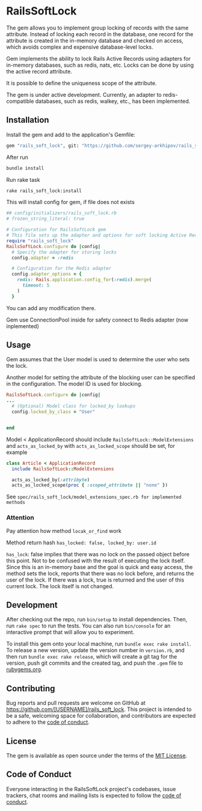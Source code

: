 # RailsSoftLock

The gem allows you to implement group locking of records with the same attribute.
Instead of locking each record in the database, one record for the attribute is created in the in-memory database and checked on access, which avoids complex and expensive database-level locks.

Gem implements the ability to lock Rails Active Records using adapters for in-memory databases, such as redis, nats, etc.
Locks can be done by using the active record attribute.

It is possible to define the uniqueness scope of the attribute.

The gem is under active development.
Currently, an adapter to redis-compatible databases, such as redis, walkey, etc., has been implemented.

## Installation

Install the gem and add to the application's Gemfile:

```bash
gem "rails_soft_lock", git: "https://github.com/sergey-arkhipov/rails_soft_lock.git"

```

After run

```bash
bundle install
```

Run rake task

```bash
rake rails_soft_lock:install

```

This will install config for gem, if file does not exists

```ruby
## config/initializers/rails_soft_lock.rb
# frozen_string_literal: true

# Configuration for RailsSoftLock gem
# This file sets up the adapter and options for soft locking Active Record models
require "rails_soft_lock"
RailsSoftLock.configure do |config|
  # Specify the adapter for storing locks
  config.adapter = :redis

  # Configuration for the Redis adapter
  config.adapter_options = {
    redis: Rails.application.config_for(:redis).merge(
      timeout: 5
    )
  }
```

You can add any modification there.

Gem use ConnectionPool inside for safety connect to Redis adapter (now inplemented)

## Usage

Gem assumes that the User model is used to determine the user who sets the lock.

Another model for setting the attribute of the blocking user can be specified in the configuration.
The model ID is used for blocking.

```ruby
RailsSoftLock.configure do |config|
...
  # (Optional) Model class for locked_by lookups
  config.locked_by_class = "User"


end
```

Model < ApplicationRecord should include `RailsSoftLock::ModelExtensions`
and `acts_as_locked_by` with `acts_as_locked_scope` should be set, for example

```ruby
class Article < ApplicationRecord
  include RailsSoftLock::ModelExtensions

  acts_as_locked_by(:attribyte)
  acts_as_locked_scope(proc { :scoped_attribute || "none" })

```

See `spec/rails_soft_lock/model_extensions_spec.rb for implemented methods`

### Attention

Pay attention how method `locak_or_find` work

Method return hash
`has_locked: false, locked_by: user.id`

`has_lock`: false implies that there was no lock on the passed object before this point.
Not to be confused with the result of executing the lock itself.
Since this is an in-memory base and the goal is quick and easy access, the method sets the lock,
reports that there was no lock before, and returns the user of the lock.
If there was a lock, true is returned and the user of this current lock.
The lock itself is not changed.

## Development

After checking out the repo, run `bin/setup` to install dependencies. Then, run `rake spec` to run the tests. You can also run `bin/console` for an interactive prompt that will allow you to experiment.

To install this gem onto your local machine, run `bundle exec rake install`. To release a new version, update the version number in `version.rb`, and then run `bundle exec rake release`, which will create a git tag for the version, push git commits and the created tag, and push the `.gem` file to [rubygems.org](https://rubygems.org).

## Contributing

Bug reports and pull requests are welcome on GitHub at https://github.com/[USERNAME]/rails_soft_lock. This project is intended to be a safe, welcoming space for collaboration, and contributors are expected to adhere to the [code of conduct](https://github.com/[USERNAME]/rails_soft_lock/blob/master/CODE_OF_CONDUCT.md).

## License

The gem is available as open source under the terms of the [MIT License](https://opensource.org/licenses/MIT).

## Code of Conduct

Everyone interacting in the RailsSoftLock project's codebases, issue trackers, chat rooms and mailing lists is expected to follow the [code of conduct](https://github.com/[USERNAME]/rails_soft_lock/blob/master/CODE_OF_CONDUCT.md).

